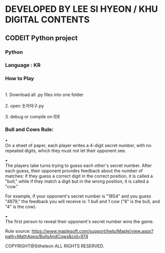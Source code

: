 <h1> DEVELOPED BY LEE SI HYEON / KHU DIGITAL CONTENTS </h1>
<h2> CODEIT Python project </h2>


<h3> Python </h3>

<h3> Language : KR </h3>


<h3> How to Play</h3>
<br> 1. Download all .py files into one folder</br>
<br>2. open 숫자야구.py</br>
<br>3. debug or compile on IDE</br>

<h3> Bull and Cows Rule: </h3>

• 	
On a sheet of paper, each player writes a 4-digit secret number, with no repeated digits, which they must not let their opponent see.

• 	
The players take turns trying to guess each other's secret number. After each guess, their opponent provides feedback about the number of matches: if they guess a correct digit in the correct position, it is called a "bull," while if they match a digit but in the wrong position, it is called a "cow."

For example, if your opponent's secret number is "1854" and you guess "4879," the feedback you will receive is: 1 bull and 1 cow ("8" is the bull, and "4" is the cow).

• 	
The first person to reveal their opponent's secret number wins the game.

Rule source: https://www.maplesoft.com/support/help/Maple/view.aspx?path=MathApps/BullsAndCows&cid=974






COPYRIGHT@Sitheleon ALL RIGHTS RESERVED.
